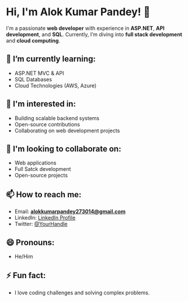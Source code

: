 
# Hi, I'm Alok Kumar Pandey! 👋

I'm a passionate **web developer** with experience in **ASP.NET**, **API development**, and **SQL**. Currently, I’m diving into **full stack development** and **cloud computing**.

## 🌱 I’m currently learning:
- ASP.NET MVC & API
- SQL Databases
- Cloud Technologies (AWS, Azure)

## 👀 I'm interested in:
- Building scalable backend systems
- Open-source contributions
- Collaborating on web development projects

## 💞️ I'm looking to collaborate on:
- Web applications
- Full Satck development
- Open-source projects

## 📫 How to reach me:
- Email: **alokkumarpandey273014@gmail.com**  
- LinkedIn: [LinkedIn Profile](https://linkedin.com/in/your-profile)
- Twitter: [@YourHandle](https://twitter.com/yourhandle)

## 😄 Pronouns:
- He/Him

## ⚡ Fun fact:
- I love coding challenges and solving complex problems.

